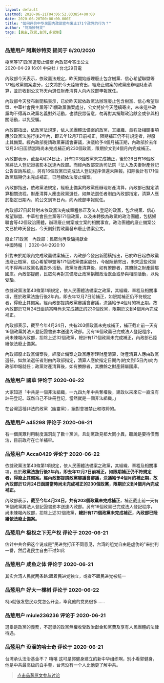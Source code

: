 ```yaml
---
layout: default
Lastmod: 2020-06-21T04:06:52.033854+00:00
date: 2020-06-20T00:00:00.000Z
title: "如何评价中华民国内政部宣布废止171个政党的行为？"
author: "阿斯妙特灵"
tags: [民主,政党,台湾,多党制]
---
```



### 品葱用户 **阿斯妙特灵** 提问于 6/20/2020
    
樹黨等171政黨遭廢止備案 內政部今寄出公文  
2020-04-29 16:01 中央社 / 台北29日電  
  
內政部今天表示，依政黨法規定，昨天開始辦理廢止包含樹黨、信心希望聯盟等171個政黨備案處分，公文將於今天陸續寄出，經廢止備案的政黨應辦理財產清算，並於收到公文15天內選任財產清算人向內政部申報就任。  
  
內政部今天發布新聞稿表示，已於昨天起依政黨法辦理廢止包含樹黨、信心希望聯盟、中華社會民主黨等171個政黨備案處分，公文將於今天陸續寄出，未來這些政黨均不得再以政黨名義對外活動，也請民眾留意，勿再對其捐贈政治獻金或參與相關活動，以免受騙。  
  
內政部指出，依政黨法規定，依人民團體法備案的政黨，其組織、章程及相關事項應於政黨法施行後2年內，即去年12月7日前補正，限期補正仍不符規定者，得廢止其備案。經內政部提請政黨審議會審議，決議給予4個月補正期，內政部於去年12月24日函請當時尚未完成補正的230個政黨，限期於文到4個月內完成補正。  
  
內政部表示，截至4月24日止，計有203個政黨未完成補正，後於26日有16個政黨將法人登記證書影本送達內政部。而經內政部查詢司法院「法人及夫妻財產登記公告查詢系統」，另有16個政黨已完成法人登記程序但還未陳報，扣除後計有171個政黨屆期仍未完成補正，已陸續依法廢止備案。  
  
內政部指出，依政黨法規定，經廢止備案的政黨應辦理財產清算，內政部已擬定清算相關流程。財產清算人應由政黨選任，如無法選任者則由內政部指定，清算人應於指定日期內，約公文到15日內，向內政部申報就任。  
  
內政部27日起針對未依政黨法完成章程修正及法人登記的政黨，包含樹黨、信心希望聯盟、中華社會民主黨等171個政黨，以及未轉換為政黨的政治團體，包括婦聯會等42個政治團體，辦理廢止備案或立案的相關事宜。政治團體的廢止備案公文已於昨天發出，今天則針對政黨發布廢止備案公文。  
  
  
  
廢止171政黨　內政部：民眾勿再受騙捐獻金  
中國時報 ｜ 2020-04-2920:10  
  
針對未於期限內完成政黨備案補正，內政部今發出新聞稿指出，已於昨日起依政黨法廢止樹黨、信心希望聯盟等171個政黨備案處分，今起陸續寄出，未來這些政黨均不得再以政黨名義對外活動，政黨財產清算後，如有賸餘者，其賸餘之財產歸屬國庫。內政部提醒，民眾勿再對其備廢止政黨捐贈政治獻金或參與相關活動，以免受騙。  
  
依據政黨法第43條第1項規定，依人民團體法備案之政黨，其組織、章程及相關事項，應於政黨法施行後2年內，即去年12月7日前補正，如限期補正仍不符規定者，得廢止其備案。經內政部提請政黨審議會審議，決議給予4個月的補正期，故內政部於12月24日函請當時尚未完成補正的230個政黨，限期於文到4個月內完成補正。  
  
內政部表示，截至今年4月24日，共有203個政黨未完成補正，補正截止前一天有16個政黨將法人登記證書影本送達內政部。另有16個政黨已完成法人登記程序，尚未陳報內政部，扣除上述32個政黨，總計有171個政黨未完成補正，內政部已陸續依法廢止備案。  
  
內政部廢止政黨備案後，經廢止備案之政黨應辦理財產清算，財產清算人應由政黨選任，如無法選任者則由內政部指定，清算人應於指定日期內(約文到15日內)向內政部申報就任；政黨財產清算後，如有賸餘者，其賸餘之財產歸屬國庫。
    
                

### 品葱用户 **國華** 评论于 2020-06-22
        
大家知道「中共是一個非法組織，一九四九年中共奪權後，建政以來來它一直沒有註冊登記。既然自己不註冊登記，當然就是一個非法組織。」  
  
在台灣這種非法的政黨（幽靈黨），絕對會被禁止和取締的。
        
                

### 品葱用户 **a45298** 评论于 2020-06-21
        
有一個民眾利用制度漏洞創了數十黨派，且創黨政見都大同小異，聽說是要待價而沽，目前政府在亡羊補牢。
        
                

### 品葱用户 **Acca0429** 评论于 2020-06-22
        
依據政黨法第43條第1項規定，依人民團體法備案之政黨，其組織、章程及相關事項，應於**政黨法施行後2年內，即去年12月7日前補正，如限期補正仍不符規定者，得廢止其備案。**經內政部提請政黨審議會審議，決議給予4個月的補正期，故**內政部於12月24日函請當時尚未完成補正的230個政黨，限期於文到4個月內完成補正。**  
  
內政部表示，**截至今年4月24日，共有203個政黨未完成補正**，補正截止前一天有16個政黨將法人登記證書影本送達內政部。另有16個政黨已完成法人登記程序，尚未陳報內政部，扣除上述32個政黨，**總計有171個政黨未完成補正，內政部已陸續依法廢止備案。**
        
                

### 品葱用户 **极权之下无产权** 评论于 2020-06-21
        
估计中共会把这个说成是"民进党打压不同意见，台湾的组党自由是虚伪的"来批判一番，然后说民主自由不过如此
        
                

### 品葱用户 **咸鱼之体** 评论于 2020-06-21
        
其实台湾人民就两条路:跟着民进党独立，或者不跟民进党被统一
        
                

### 品葱用户 **好大一棵树** 评论于 2020-06-22
        
柯p就很发愁民众党怎么开会，毕竟他的党员很多……
        
                

### 品葱用户 **miule236236** 评论于 2020-06-21
        
選舉是政黨的義務，不選舉的政黨無權收受政治獻金和黨費及享有人民團體的法律待遇。
        
                

### 品葱用户 **没溜的哈士奇** 评论于 2020-06-21
        
台湾承认法治基金不？ 嘻嘻 这可是郭健身建立的新中华组织啊，别小看郭健身，他是中共最高级的白手套，台湾没有一个人比他更了解中共。
        
                





> [点击品葱原文参与讨论](https://pincong.rocks/question/27527?warning)

